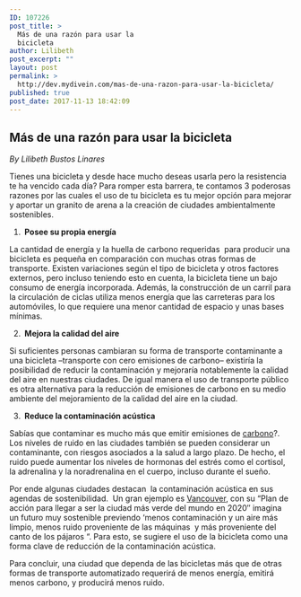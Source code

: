 ```yaml
---
ID: 107226
post_title: >
  Más de una razón para usar la
  bicicleta
author: Lilibeth
post_excerpt: ""
layout: post
permalink: >
  http://dev.mydivein.com/mas-de-una-razon-para-usar-la-bicicleta/
published: true
post_date: 2017-11-13 18:42:09
---
```

<h2>Más de una razón para usar la bicicleta</h2>
<em>By Lilibeth Bustos Linares </em>

<span style="font-weight: 400">Tienes una bicicleta y desde hace mucho deseas usarla pero la resistencia te ha vencido cada día? Para romper esta barrera, te contamos 3 poderosas razones por las cuales el uso de tu bicicleta es tu mejor opción para mejorar y aportar un granito de arena a la creación de ciudades ambientalmente sostenibles.  </span>
<ol>
 	<li><b>  Posee su propia energía </b></li>
</ol>
<span style="font-weight: 400">La cantidad de energía y la huella de carbono requeridas  para producir una bicicleta es pequeña en comparación con muchas otras formas de transporte. Existen variaciones según el tipo de bicicleta y otros factores externos, pero incluso teniendo esto en cuenta, la bicicleta tiene un bajo consumo de energía incorporada. Además, la construcción de un carril para la circulación de ciclas utiliza menos energía que las carreteras para los automóviles, lo que requiere una menor cantidad de espacio y unas bases mínimas.</span>
<ol start="2">
 	<li><b>  Mejora la calidad del aire</b></li>
</ol>
<span style="font-weight: 400">Si suficientes personas cambiaran su forma de transporte contaminante a una bicicleta –transporte con cero emisiones de carbono– existiría la posibilidad de reducir la contaminación y mejoraría notablemente la calidad del aire en nuestras ciudades. De igual manera el uso de transporte público es otra alternativa para la reducción de emisiones de carbono en su medio ambiente del mejoramiento de la calidad del aire en la ciudad.</span>
<ol start="3">
 	<li><b>  Reduce la contaminación acústica</b></li>
</ol>
<span style="font-weight: 400">Sabías que contaminar es mucho más que emitir emisiones de <a href="http://www.ecologiahoy.com/emisiones-de-co2">carbono</a>?. Los niveles de ruido en las ciudades también se pueden considerar un contaminante, con riesgos asociados a la salud a largo plazo. De hecho, el ruido puede aumentar los niveles de hormonas del estrés como el cortisol, la adrenalina y la noradrenalina en el cuerpo, incluso durante el sueño.</span>

<span style="font-weight: 400">Por ende algunas ciudades destacan  la contaminación acústica en sus agendas de sostenibilidad.  Un gran ejemplo es <a href="http://vancouver.ca/streets-transportation/biking.aspx">Vancouver</a>, con su “Plan de acción para llegar a ser la ciudad más verde del mundo en 2020″ imagina un futuro muy sostenible previendo ‘menos contaminación y un aire más limpio, menos ruido proveniente de las máquinas  y más proveniente del canto de los pájaros “. Para esto, se sugiere el uso de la bicicleta como una forma clave de reducción de la contaminación acústica.</span>

<span style="font-weight: 400">Para concluir, una ciudad que dependa de las bicicletas más que de otras formas de transporte automatizado requerirá de menos energía, emitirá menos carbono, y producirá menos ruido. </span>

&nbsp;